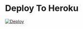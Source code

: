 

# Deploy To Heroku 
[![Deploy](https://www.herokucdn.com/deploy/button.svg)](https://dashboard.heroku.com/new?template=https://github.com/Payal8800/STARGPT)
